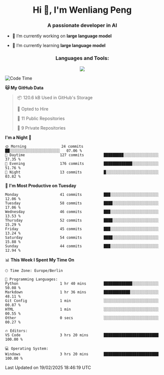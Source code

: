 <h1 align="center">Hi 👋, I'm Wenliang Peng</h1>
<h3 align="center">A passionate developer in AI</h3>

- 🔭 I’m currently working on **large language model**

- 🌱 I’m currently learning **large language model**

<!-- <h3 align="left">Connect with me:</h3> -->
<!-- <p align="left">
</p> -->

<h3 align="center">Languages and Tools:</h3>
<p align="center">
  <a href="https://skillicons.dev">
    <img src="https://skillicons.dev/icons?i=cpp,ros,docker,azure,git,linux,py,pytorch,cmake,githubactions,powershell,md&perline=6" />
  </a>
</p>


<!-- <p><img align="center" src="https://github-readme-stats.vercel.app/api/top-langs?username=bpwl0121&show_icons=true&locale=en&layout=compact" alt="bpwl0121" /></p> -->

<!-- <p><img align="center" src="https://github-readme-streak-stats.herokuapp.com/?user=bpwl0121&" alt="bpwl0121" /></p> -->

<!--START_SECTION:waka-->
![Code Time](http://img.shields.io/badge/Code%20Time-168%20hrs%207%20mins-blue)

**🐱 My GitHub Data** 

> 📦 120.6 kB Used in GitHub's Storage 
 > 
> 💼 Opted to Hire
 > 
> 📜 11 Public Repositories 
 > 
> 🔑 9 Private Repositories 
 > 
**I'm a Night 🦉** 

```text
🌞 Morning                24 commits          ██░░░░░░░░░░░░░░░░░░░░░░░   07.06 % 
🌆 Daytime                127 commits         █████████░░░░░░░░░░░░░░░░   37.35 % 
🌃 Evening                176 commits         █████████████░░░░░░░░░░░░   51.76 % 
🌙 Night                  13 commits          █░░░░░░░░░░░░░░░░░░░░░░░░   03.82 % 
```
📅 **I'm Most Productive on Tuesday** 

```text
Monday                   41 commits          ███░░░░░░░░░░░░░░░░░░░░░░   12.06 % 
Tuesday                  58 commits          ████░░░░░░░░░░░░░░░░░░░░░   17.06 % 
Wednesday                46 commits          ███░░░░░░░░░░░░░░░░░░░░░░   13.53 % 
Thursday                 52 commits          ████░░░░░░░░░░░░░░░░░░░░░   15.29 % 
Friday                   45 commits          ███░░░░░░░░░░░░░░░░░░░░░░   13.24 % 
Saturday                 54 commits          ████░░░░░░░░░░░░░░░░░░░░░   15.88 % 
Sunday                   44 commits          ███░░░░░░░░░░░░░░░░░░░░░░   12.94 % 
```


📊 **This Week I Spent My Time On** 

```text
🕑︎ Time Zone: Europe/Berlin

💬 Programming Languages: 
Python                   1 hr 40 mins        █████████████░░░░░░░░░░░░   50.08 % 
Markdown                 1 hr 36 mins        ████████████░░░░░░░░░░░░░   48.11 % 
Git Config               1 min               ░░░░░░░░░░░░░░░░░░░░░░░░░   00.87 % 
HTML                     1 min               ░░░░░░░░░░░░░░░░░░░░░░░░░   00.55 % 
Other                    0 secs              ░░░░░░░░░░░░░░░░░░░░░░░░░   00.27 % 

🔥 Editors: 
VS Code                  3 hrs 20 mins       █████████████████████████   100.00 % 

💻 Operating System: 
Windows                  3 hrs 20 mins       █████████████████████████   100.00 % 
```


 Last Updated on 19/02/2025 18:46:19 UTC
<!--END_SECTION:waka-->
